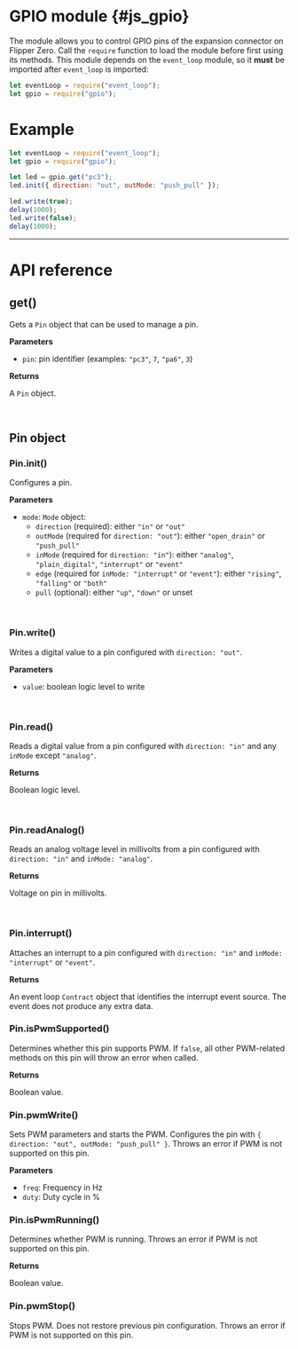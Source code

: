 # GPIO module {#js_gpio}

The module allows you to control GPIO pins of the expansion connector on Flipper Zero. Call the `require` function to load the module before first using its methods. This module depends on the `event_loop` module, so it **must** be imported after `event_loop` is imported:

```js
let eventLoop = require("event_loop");
let gpio = require("gpio");
```

# Example
```js
let eventLoop = require("event_loop");
let gpio = require("gpio");

let led = gpio.get("pc3");
led.init({ direction: "out", outMode: "push_pull" });

led.write(true);
delay(1000);
led.write(false);
delay(1000);
```

---

# API reference
## get()
Gets a `Pin` object that can be used to manage a pin.

**Parameters**
  - `pin`: pin identifier (examples: `"pc3"`, `7`, `"pa6"`, `3`)

**Returns**

A `Pin` object.

<br>

## Pin object
### Pin.init()
Configures a pin.

**Parameters**
  - `mode`: `Mode` object:
    - `direction` (required): either `"in"` or `"out"`
    - `outMode` (required for `direction: "out"`): either `"open_drain"` or
      `"push_pull"`
    - `inMode` (required for `direction: "in"`): either `"analog"`,
      `"plain_digital"`, `"interrupt"` or `"event"`
    - `edge` (required for `inMode: "interrupt"` or `"event"`): either
      `"rising"`, `"falling"` or `"both"`
    - `pull` (optional): either `"up"`, `"down"` or unset

<br>

### Pin.write()
Writes a digital value to a pin configured with `direction: "out"`.

**Parameters**
  - `value`: boolean logic level to write

<br>

### Pin.read()
Reads a digital value from a pin configured with `direction: "in"` and any
`inMode` except `"analog"`.

**Returns**

Boolean logic level.

<br>

### Pin.readAnalog()
Reads an analog voltage level in millivolts from a pin configured with
`direction: "in"` and `inMode: "analog"`.

**Returns**

Voltage on pin in millivolts.

<br>

### Pin.interrupt()
Attaches an interrupt to a pin configured with `direction: "in"` and
`inMode: "interrupt"` or `"event"`.

**Returns**

An event loop `Contract` object that identifies the interrupt event source. The
event does not produce any extra data.

### Pin.isPwmSupported()
Determines whether this pin supports PWM.
If `false`, all other PWM-related methods on this pin will throw an error when called.

**Returns**

Boolean value.

### Pin.pwmWrite()
Sets PWM parameters and starts the PWM.
Configures the pin with `{ direction: "out", outMode: "push_pull" }`.
Throws an error if PWM is not supported on this pin.

**Parameters**
  - `freq`: Frequency in Hz
  - `duty`: Duty cycle in %

### Pin.isPwmRunning()
Determines whether PWM is running.
Throws an error if PWM is not supported on this pin.

**Returns**

Boolean value.

### Pin.pwmStop()
Stops PWM.
Does not restore previous pin configuration.
Throws an error if PWM is not supported on this pin.
